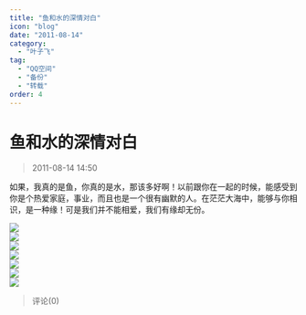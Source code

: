 ```yaml
---
title: "鱼和水的深情对白"
icon: "blog"
date: "2011-08-14"
category:
  - "叶子飞"
tag:
  - "QQ空间"
  - "备份"
  - "转载"
order: 4
---
```

# 鱼和水的深情对白

> 2011-08-14 14:50

如果，我真的是鱼，你真的是水，那该多好啊！以前跟你在一起的时候，能感受到你是个热爱家庭，事业，而且也是一个很有幽默的人。在茫茫大海中，能够与你相识，是一种缘！可是我们并不能相爱，我们有缘却无份。

[![](https://pan.4a1801.life:11443/d/public/Qzone_wyf/Blogs/images/13550746)](https://pan.4a1801.life:11443/d/public/Qzone_wyf/Blogs/images/13550746)  
[![](https://pan.4a1801.life:11443/d/public/Qzone_wyf/Blogs/images/E9EEABF0)](https://pan.4a1801.life:11443/d/public/Qzone_wyf/Blogs/images/E9EEABF0)  
[![](https://pan.4a1801.life:11443/d/public/Qzone_wyf/Blogs/images/E0686C15)](https://pan.4a1801.life:11443/d/public/Qzone_wyf/Blogs/images/E0686C15)  
[![](https://pan.4a1801.life:11443/d/public/Qzone_wyf/Blogs/images/4932E279)](https://pan.4a1801.life:11443/d/public/Qzone_wyf/Blogs/images/4932E279)  
[![](https://pan.4a1801.life:11443/d/public/Qzone_wyf/Blogs/images/5FA0B12A)](https://pan.4a1801.life:11443/d/public/Qzone_wyf/Blogs/images/5FA0B12A)  
[![](https://pan.4a1801.life:11443/d/public/Qzone_wyf/Blogs/images/59012EB8)](https://pan.4a1801.life:11443/d/public/Qzone_wyf/Blogs/images/59012EB8)  
[![](https://pan.4a1801.life:11443/d/public/Qzone_wyf/Blogs/images/6F25410D)](https://pan.4a1801.life:11443/d/public/Qzone_wyf/Blogs/images/6F25410D)

> 评论(0)
